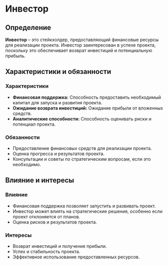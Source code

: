 # Инвестор

## Определение
**Инвестор** – это стейкхолдер, предоставляющий финансовые ресурсы для реализации проекта. Инвестор заинтересован в успехе проекта, поскольку это обеспечивает возврат инвестиций и потенциальную прибыль. 

## Характеристики и обязанности

### Характеристики
- **Финансовая поддержка:** Способность предоставить необходимый капитал для запуска и развития проекта.
- **Ожидание возврата инвестиций:** Ожидание прибыли от вложенных средств.
- **Аналитические способности:** Способность оценивать риски и потенциал проекта.

### Обязанности
- Предоставление финансовых средств для реализации проекта.
- Оценка прогресса и результатов проекта.
- Консультации и советы по стратегическим вопросам, если это необходимо.

## Влияние и интересы

### Влияние
- Финансовая поддержка позволяет запустить и развивать проект.
- Инвестор может влиять на стратегические решения, особенно если проект отклоняется от планов.
- Оценка рисков и результатов проекта.

### Интересы
- Возврат инвестиций и получение прибыли.
- Успех и стабильность проекта.
- Эффективное использование предоставленных ресурсов.

